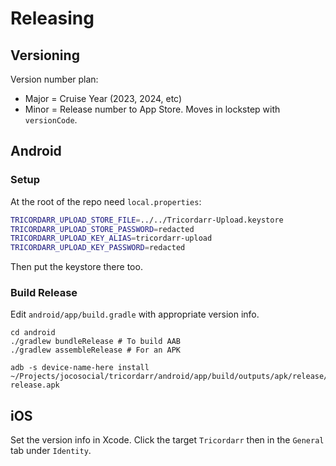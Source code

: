 Releasing
=========

Versioning
----------

Version number plan:
* Major = Cruise Year (2023, 2024, etc)
* Minor = Release number to App Store. Moves in lockstep with `versionCode`.

Android
-------

### Setup

At the root of the repo need `local.properties`:

```bash
TRICORDARR_UPLOAD_STORE_FILE=../../Tricordarr-Upload.keystore
TRICORDARR_UPLOAD_STORE_PASSWORD=redacted
TRICORDARR_UPLOAD_KEY_ALIAS=tricordarr-upload
TRICORDARR_UPLOAD_KEY_PASSWORD=redacted
```

Then put the keystore there too.

### Build Release

Edit `android/app/build.gradle` with appropriate version info.

```
cd android
./gradlew bundleRelease # To build AAB
./gradlew assembleRelease # For an APK
```

```
adb -s device-name-here install ~/Projects/jocosocial/tricordarr/android/app/build/outputs/apk/release/app-release.apk
```

iOS
---

Set the version info in Xcode. Click the target `Tricordarr` then in the `General` tab under `Identity`.